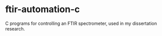 # ftir-automation-c
C programs for controlling an FTIR spectrometer, used in my dissertation research.
